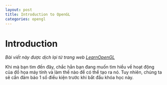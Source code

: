 ```yaml
---
layout: post
title: Introduction to OpenGL
categories: opengl
---
```


# **Introduction**
*Bài viết này được dịch lại từ trang web [LearnOpenGL](https://learnopengl.com/Introduction)*

Khi mà bạn tìm đến đây, chắc hẳn bạn đang muốn tìm hiểu về hoạt động của đồ họa máy tính và làm thế nào để có thể tạo ra nó.
Tuy nhiên, chúng ta sẽ cần đảm bảo 1 số điều kiện trước khi bắt đầu khóa học này.